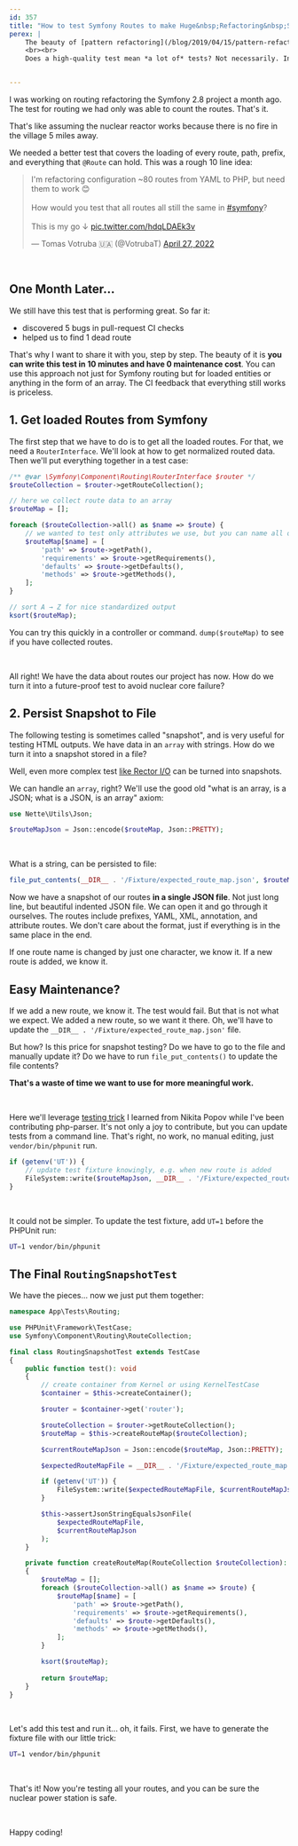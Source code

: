 ```yaml
---
id: 357
title: "How to test Symfony Routes to make Huge&nbsp;Refactoring&nbsp;Safe"
perex: |
    The beauty of [pattern refactoring](/blog/2019/04/15/pattern-refactoring/) with Rector is transforming thousands of elements at once. Like nuclear chain reaction. But to do it safely, we need a high-quality test to ensure the code still works.
    <br><br>
    Does a high-quality test mean *a lot of* tests? Not necessarily. Instead of writing many tests to cover all our routes, we can write one smart one. How?


---
```


I was working on routing refactoring the Symfony 2.8 project a month ago. The test for routing we had only was able to count the routes. That's it.

That's like assuming the nuclear reactor works because there is no fire in the village 5 miles away.

We needed a better test that covers the loading of every route, path, prefix, and everything that `@Route` can hold. This was a rough 10 line idea:

<blockquote class="twitter-tweet"><p lang="en" dir="ltr">I&#39;m refactoring configuration ~80 routes from YAML to PHP, but need them to work 😊<br><br>How would you test that all routes all still the same in <a href="https://twitter.com/hashtag/symfony?src=hash&amp;ref_src=twsrc%5Etfw">#symfony</a>?<br><br>This is my go ↓ <a href="https://t.co/hdqLDAEk3v">pic.twitter.com/hdqLDAEk3v</a></p>&mdash; Tomas Votruba 🇺🇦 (@VotrubaT) <a href="https://twitter.com/VotrubaT/status/1519201806819205120?ref_src=twsrc%5Etfw">April 27, 2022</a></blockquote>

<br>

## One Month Later...

We still have this test that is performing great. So far it:

* discovered 5 bugs in pull-request CI checks
* helped us to find 1 dead route

That's why I want to share it with you, step by step. The beauty of it is **you can write this test in 10 minutes and have 0 maintenance cost**. You can use this approach not just for Symfony routing but for loaded entities or anything in the form of an array. The CI feedback that everything still works is priceless.

## 1. Get loaded Routes from Symfony

The first step that we have to do is to get all the loaded routes. For that, we need a `RouterInterface`. We'll look at how to get normalized routed data. Then we'll put everything together in a test case:

```php
/** @var \Symfony\Component\Routing\RouterInterface $router */
$routeCollection = $router->getRouteCollection();

// here we collect route data to an array
$routeMap = [];

foreach ($routeCollection->all() as $name => $route) {
    // we wanted to test only attributes we use, but you can name all of them
    $routeMap[$name] = [
        'path' => $route->getPath(),
        'requirements' => $route->getRequirements(),
        'defaults' => $route->getDefaults(),
        'methods' => $route->getMethods(),
    ];
}

// sort A → Z for nice standardized output
ksort($routeMap);
```

You can try this quickly in a controller or command. `dump($routeMap)` to see if you have collected routes.

<br>

All right! We have the data about routes our project has now. How do we turn it into a future-proof test to avoid nuclear core failure?

## 2. Persist Snapshot to File

The following testing is sometimes called "snapshot", and is very useful for testing HTML outputs. We have data in an `array` with strings. How do we turn it into a snapshot stored in a file?

Well, even more complex test [like Rector I/O](/blog/2020/07/13/the-most-effetive-test-i-found-in-7-years-of-testing) can be turned into snapshots.

We can handle an `array`, right? We'll use the good old "what is an array, is a JSON; what is a JSON, is an array" axiom:

```php
use Nette\Utils\Json;

$routeMapJson = Json::encode($routeMap, Json::PRETTY);
```

<br>

What is a string, can be persisted to file:

```php
file_put_contents(__DIR__ . '/Fixture/expected_route_map.json', $routeMapJson);
```

Now we have a snapshot of our routes **in a single JSON file**. Not just long line, but beautiful indented JSON file. We can open it and go through it ourselves. The routes include prefixes, YAML, XML, annotation, and attribute routes. We don't care about the format, just if everything is in the same place in the end.

If one route name is changed by just one character, we know it. If a new route is added, we know it.

## Easy Maintenance?

If we add a new route, we know it. The test would fail. But that is not what we expect. We added a new route, so we want it there. Oh, we'll have to update the `__DIR__ . '/Fixture/expected_route_map.json'` file.

But how? Is this price for snapshot testing? Do we have to go to the file and manually update it? Do we have to run `file_put_contents()` to update the file contents?

**That's a waste of time we want to use for more meaningful work.**

<br>

Here we'll leverage [testing trick](/blog/2020/07/20/how-to-update-hundreds-of-test-fixtures-with-single-phpunit-run/) I learned from Nikita Popov while I've been contributing php-parser. It's not only a joy to contribute, but you can update tests from a command line. That's right, no work, no manual editing, just `vendor/bin/phpunit` run.

```php
if (getenv('UT')) {
    // update test fixture knowingly, e.g. when new route is added
    FileSystem::write($routeMapJson, __DIR__ . '/Fixture/expected_route_map.json');
}
```

<br>

It could not be simpler. To update the test fixture, add `UT=1` before the PHPUnit run:

```bash
UT=1 vendor/bin/phpunit
```

## The Final `RoutingSnapshotTest`

We have the pieces... now we just put them together:

```php
namespace App\Tests\Routing;

use PHPUnit\Framework\TestCase;
use Symfony\Component\Routing\RouteCollection;

final class RoutingSnapshotTest extends TestCase
{
    public function test(): void
    {
        // create container from Kernel or using KernelTestCase
        $container = $this->createContainer();

        $router = $container->get('router');

        $routeCollection = $router->getRouteCollection();
        $routeMap = $this->createRouteMap($routeCollection);

        $currentRouteMapJson = Json::encode($routeMap, Json::PRETTY);

        $expectedRouteMapFile = __DIR__ . '/Fixture/expected_route_map.json';

        if (getenv('UT')) {
            FileSystem::write($expectedRouteMapFile, $currentRouteMapJson);
        }

        $this->assertJsonStringEqualsJsonFile(
            $expectedRouteMapFile,
            $currentRouteMapJson
        );
    }

    private function createRouteMap(RouteCollection $routeCollection): array
    {
        $routeMap = [];
        foreach ($routeCollection->all() as $name => $route) {
            $routeMap[$name] = [
                'path' => $route->getPath(),
                'requirements' => $route->getRequirements(),
                'defaults' => $route->getDefaults(),
                'methods' => $route->getMethods(),
            ];
        }

        ksort($routeMap);
        
        return $routeMap;
    }
}
```

<br>

Let's add this test and run it... oh, it fails.
First, we have to generate the fixture file with our little trick:

```bash
UT=1 vendor/bin/phpunit
```

<br>

That's it! Now you're testing all your routes, and you can be sure the nuclear power station is safe.

<br>

Happy coding!

<script async src="https://platform.twitter.com/widgets.js" charset="utf-8"></script>

